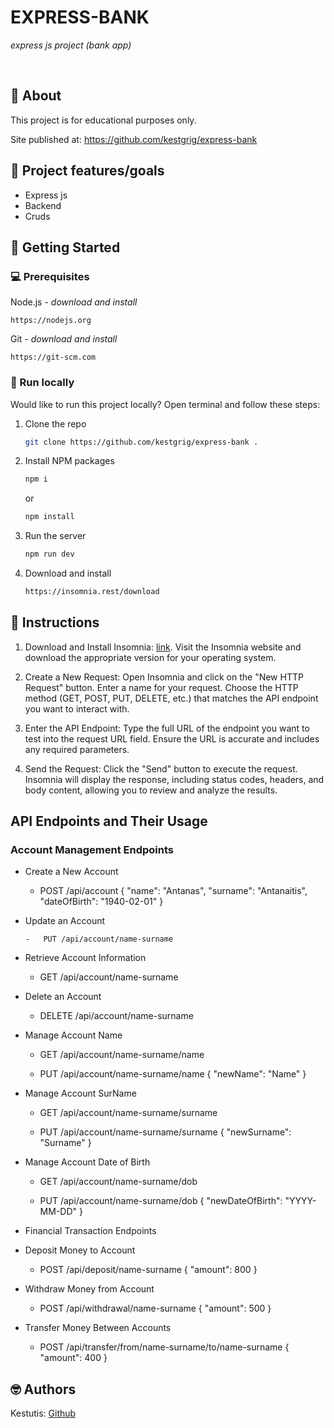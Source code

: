 # EXPRESS-BANK

_express js project (bank app)_

<br>

## 🌟 About

This project is for educational purposes only.

Site published at: https://github.com/kestgrig/express-bank

## 🎯 Project features/goals

-   Express js
-   Backend
-   Cruds

## 🧰 Getting Started

### 💻 Prerequisites

Node.js - _download and install_

```
https://nodejs.org
```

Git - _download and install_

```
https://git-scm.com
```

### 🏃 Run locally

Would like to run this project locally? Open terminal and follow these steps:

1. Clone the repo
    ```sh
    git clone https://github.com/kestgrig/express-bank .
    ```
2. Install NPM packages
    ```sh
    npm i
    ```
    or
    ```sh
    npm install
    ```
3. Run the server
    ```sh
    npm run dev
    ```
4. Download and install
    ```sh
    https://insomnia.rest/download
    ```

## 🧾 Instructions

1. Download and Install Insomnia: [link](https://insomnia.rest/download).
   Visit the Insomnia website and download the appropriate version for your operating system.

2. Create a New Request: Open Insomnia and click on the "New HTTP Request" button.
   Enter a name for your request.
   Choose the HTTP method (GET, POST, PUT, DELETE, etc.) that matches the API endpoint you want to interact with.

3. Enter the API Endpoint: Type the full URL of the endpoint you want to test into the request URL field.
   Ensure the URL is accurate and includes any required parameters.

4. Send the Request: Click the "Send" button to execute the request.
   Insomnia will display the response, including status codes, headers, and body content, allowing you to review and analyze the results.

## API Endpoints and Their Usage

### Account Management Endpoints

-   Create a New Account

    -   POST /api/account
        {
        "name": "Antanas",
        "surname": "Antanaitis",
        "dateOfBirth": "1940-02-01"
        }

-   Update an Account

        -   PUT /api/account/name-surname

-   Retrieve Account Information

    -   GET /api/account/name-surname

-   Delete an Account

    -   DELETE /api/account/name-surname

-   Manage Account Name

    -   GET /api/account/name-surname/name

    -   PUT /api/account/name-surname/name
        {
        "newName": "Name"
        }

-   Manage Account SurName

    -   GET /api/account/name-surname/surname

    -   PUT /api/account/name-surname/surname
        {
        "newSurname": "Surname"
        }

-   Manage Account Date of Birth

    -   GET /api/account/name-surname/dob

    -   PUT /api/account/name-surname/dob
        {
        "newDateOfBirth": "YYYY-MM-DD"
        }

-   Financial Transaction Endpoints
-   Deposit Money to Account

    -   POST /api/deposit/name-surname
        {
        "amount": 800
        }

-   Withdraw Money from Account
    -   POST /api/withdrawal/name-surname
        {
        "amount": 500
        }
-   Transfer Money Between Accounts
    -   POST /api/transfer/from/name-surname/to/name-surname
        {
        "amount": 400
        }

## 🤓 Authors

Kestutis: [Github](https://github.com/kestgrig)
